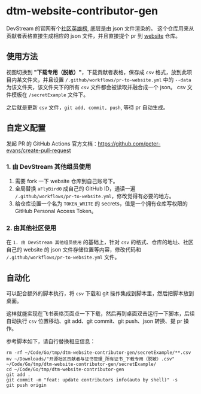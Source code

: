 # dtm-website-contributor-gen

DevStream 的官网有个[社区英雄榜](https://www.devstream.io/community/community-heroes/openSourceContributor/Associate), 底层是由 json 文件渲染的。
这个仓库用来从贡献者表格直接生成相应的 json 文件，并且直接提个 pr 到 [website](https://github.com/devstream-io/website) 仓库。

## 使用方法
视图切换到 **"下载专用（脱敏）"**，下载贡献者表格，保存成 `csv` 格式，放到此项目内某文件夹，并且设置 `/.github/workflows/pr-to-website.yml` 中的 `--data` 为该文件夹，该文件夹下的所有 `csv` 文件都会被读取并融合成一个 json。
csv 文件模板在 `/secretExample` 文件下。

之后就是更新 `csv` 文件，`git add, commit, push`, 等待 pr 自动生成。


## 自定义配置

发起 PR 的 GitHub Actions 官方文档：https://github.com/peter-evans/create-pull-request

### 1. 由 DevStream 其他组员使用
1. 需要 fork 一下 website 仓库到自己账号下。
2. 全局替换 `aFlyBird0` 成自己的 GitHub ID，通读一遍 `/.github/workflows/pr-to-website.yml`，修改觉得有必要的地方。
3. 给仓库设置一个名为 `TOKEN_WRITE` 的 secrets，值是一个拥有仓库写权限的 GitHub Personal Access Token。

### 2. 由其他社区使用
在 `1. 由 DevStream 其他组员使用` 的基础上，针对 `csv` 的格式、仓库的地址、社区自己的 website 的 json 文件存储位置等内容，修改代码和 `/.github/workflows/pr-to-website.yml` 文件。

## 自动化
可以配合额外的脚本执行，将 `csv` 下载和 git 操作集成到脚本里，然后把脚本放到桌面。

这样就能实现在飞书表格页面点一下下载，然后再到桌面双击运行一下脚本，后续自动执行 `csv` 位置移动、git add、git commit、git push、json 转换、提 pr 操作。

参考脚本如下，请自行替换相应信息：

```shell
rm -rf ~/Code/Go/tmp/dtm-website-contributor-gen/secretExample/**.csv
mv ~/Downloads/"开源社区贡献者与证书管理_所有证书_下载专用（脱敏）.csv" ~/Code/Go/tmp/dtm-website-contributor-gen/secretExample/
cd ~/Code/Go/tmp/dtm-website-contributor-gen
git add .
git commit -m "feat: update contributors info(auto by shell)" -s
git push origin
```
